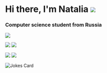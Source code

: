 # Hi there, I'm Natalia ![](https://github.com/blackcater/blackcater/raw/main/images/Hi.gif) 
### Computer science student from Russia


<!--
**NatashaPinegina/NatashaPinegina** is a ✨ _special_ ✨ repository because its `README.md` (this file) appears on your GitHub profile.

Here are some ideas to get you started:

- 🔭 I’m currently working on ...
- 🌱 I’m currently learning ...
- 👯 I’m looking to collaborate on ...
- 🤔 I’m looking for help with ...
- 💬 Ask me about ...
- 📫 How to reach me: ...
- 😄 Pronouns: ...
- ⚡ Fun fact: ...
-->
 
![](https://github-profile-summary-cards.vercel.app/api/cards/profile-details?username=NatashaPinegina&theme=solarized_dark)

![](https://github-profile-summary-cards.vercel.app/api/cards/most-commit-language?username=NatashaPinegina&theme=solarized_dark)
![](https://github-profile-summary-cards.vercel.app/api/cards/repos-per-language?username=NatashaPinegina&theme=solarized_dark)

![](https://github-profile-summary-cards.vercel.app/api/cards/stats?username=NatashaPinegina&theme=solarized_dark)
![](https://github-profile-summary-cards.vercel.app/api/cards/productive-time?username=NatashaPinegina&theme=solarized_dark)


![Jokes Card](https://readme-jokes.vercel.app/api)
